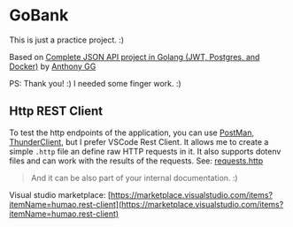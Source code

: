 # GoBank

This is just a practice project. :)

Based on [Complete JSON API project in Golang (JWT, Postgres, and Docker)](https://www.youtube.com/watch?v=pwZuNmAzaH8&list=PL0xRBLFXXsP6nudFDqMXzrvQCZrxSOm-2) by [Anthony GG](https://www.youtube.com/@anthonygg_)

PS: Thank you! :) I needed some finger work. :)

## Http REST Client

To test the http endpoints of the application, you can use [PostMan](https://www.postman.com), [ThunderClient](https://www.thunderclient.com), but I prefer VSCode Rest Client. It allows me to create a simple `.http` file an define raw HTTP requests in it. It also supports dotenv files and can work with the results of the requests. See: [requests.http](requests.http)

> And it can be also part of your internal documentation. :)

Visual studio marketplace: [https://marketplace.visualstudio.com/items?itemName=humao.rest-client](https://marketplace.visualstudio.com/items?itemName=humao.rest-client)
